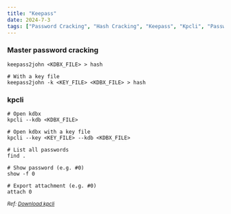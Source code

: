 ```yaml
---
title: "Keepass"
date: 2024-7-3
tags: ["Password Cracking", "Hash Cracking", "Keepass", "Kpcli", "Password", "Kdbx"]
---
```


### Master password cracking

```console
keepass2john <KDBX_FILE> > hash
```

```console
# With a key file
keepass2john -k <KEY_FILE> <KDBX_FILE> > hash
```

### kpcli

```console
# Open kdbx
kpcli --kdb <KDBX_FILE>
```

```console
# Open kdbx with a key file
kpcli --key <KEY_FILE> --kdb <KDBX_FILE>
```

```console
# List all passwords
find .
```

```console
# Show password (e.g. #0)
show -f 0
```

```console
# Export attachment (e.g. #0)
attach 0
```

<small>*Ref: [Download kpcli](https://github.com/rebkwok/kpcli)*</small>

